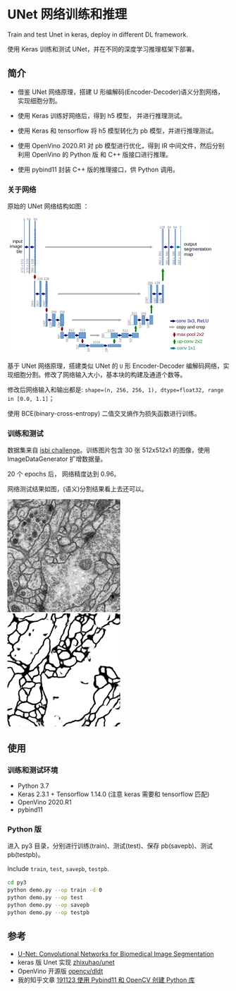 # UNet 网络训练和推理

Train and test Unet in keras, deploy in different  DL framework.

使用 Keras 训练和测试 UNet，并在不同的深度学习推理框架下部署。

## 简介

* 借鉴 UNet 网络原理，搭建 U 形编解码(Encoder-Decoder)语义分割网络，实现细胞分割。

* 使用 Keras 训练好网络后，得到 h5 模型， 并进行推理测试。

* 使用 Keras 和 tensorflow 将 h5 模型转化为 pb 模型，并进行推理测试。

* 使用 OpenVino 2020.R1 对 pb 模型进行优化，得到 IR 中间文件，然后分别利用 OpenVino 的 Python 版 和 C++ 版接口进行推理。

* 使用 pybind11 封装 C++ 版的推理接口，供 Python 调用。

### 关于网络

原始的 UNet 网络结构如图 ：

![doc/u-net-architecture.png](doc/u-net-architecture.png)

基于 UNet 网络原理，搭建类似 UNet 的 `U` 形 Encoder-Decoder 编解码网络，实现细胞分割。修改了网络输入大小，基本块的构建及通道个数等。

修改后网络输入和输出都是: `shape=(n, 256, 256, 1), dtype=float32, range in [0.0, 1.1]`；

使用 BCE(binary-cross-entropy) 二值交叉熵作为损失函数进行训练。

### 训练和测试

数据集来自 [isbi challenge](http://brainiac2.mit.edu/isbi_challenge/)。训练图片包含 30 张 512x512x1 的图像，使用 ImageDataGenerator 扩增数据量。

20 个 epochs 后， 网络精度达到 0.96。

网络测试结果如图，(语义)分割结果看上去还可以。

![doc/0_test.png](doc/0_test.png)
![doc/0_pred.png](doc/0_pred.png)

## 使用

### 训练和测试环境

* Python 3.7
* Keras 2.3.1 + Tensorflow 1.14.0 (注意 keras 需要和 tensorflow 匹配)
* OpenVino 2020.R1
* pybind11

### Python 版

进入 py3 目录，分别进行训练(train)、测试(test)、保存 pb(savepb)、测试 pb(testpb)。

Include `train`, `test`, `savepb`, `testpb`.

```bash
cd py3
python demo.py --op train -d 0
python demo.py --op test
python demo.py --op savepb
python demo.py --op testpb
```


## 参考

* [U-Net: Convolutional Networks for Biomedical Image Segmentation](http://lmb.informatik.uni-freiburg.de/people/ronneber/u-net/)
* keras 版 Unet 实现 [zhixuhao/unet](https://github.com/zhixuhao/unet)
* OpenVino 开源版 [opencv/dldt](https://github.com/opencv/dldt)
* 我的知乎文章 [191123 使用 Pybind11 和 OpenCV 创建 Python 库](https://zhuanlan.zhihu.com/p/93299698)
